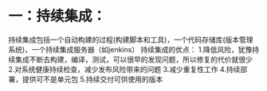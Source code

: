 # 一：持续集成：
持续集成包括一个自动构建的过程(构建脚本和工具)，一个代码存储库(版本管理系统)，一个持续集成服务器（如jenkins）
持续集成的优点：
1.降低风险，犹豫持续集成不断去构建，编译，测试，可以很早的发现问题，所以修复的代价就很少
2.对系统健康持续检查，减少发布风险带来的问题
3.减少重复性工作
4.持续部署，提供可不是单元包
5.持续交付可供使用的版本
